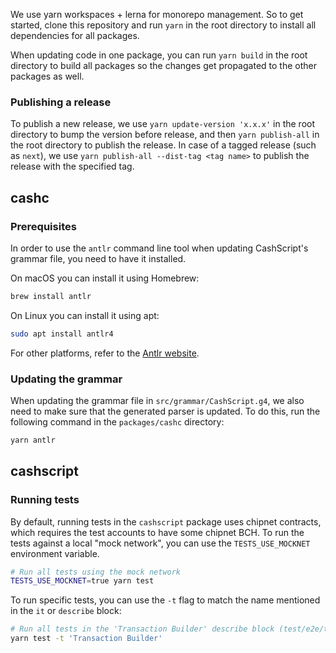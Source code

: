 We use yarn workspaces + lerna for monorepo management. So to get started, clone this repository and run `yarn` in the root directory to install all dependencies for all packages.

When updating code in one package, you can run `yarn build` in the root directory to build all packages so the changes get propagated to the other packages as well.

### Publishing a release

To publish a new release, we use `yarn update-version 'x.x.x'` in the root directory to bump the version before release, and then `yarn publish-all` in the root directory to publish the release. In case of a tagged release (such as `next`), we use `yarn publish-all --dist-tag <tag name>` to publish the release with the specified tag.

## cashc

### Prerequisites

In order to use the `antlr` command line tool when updating CashScript's grammar file, you need to have it installed.

On macOS you can install it using Homebrew:

```bash
brew install antlr
```

On Linux you can install it using apt:

```bash
sudo apt install antlr4
```

For other platforms, refer to the [Antlr website](https://www.antlr.org/).

### Updating the grammar

When updating the grammar file in `src/grammar/CashScript.g4`, we also need to make sure that the generated parser is updated. To do this, run the following command in the `packages/cashc` directory:

```bash
yarn antlr
```

## cashscript

### Running tests

By default, running tests in the `cashscript` package uses chipnet contracts, which requires the test accounts to have some chipnet BCH. To run the tests against a local "mock network", you can use the `TESTS_USE_MOCKNET` environment variable.

```bash
# Run all tests using the mock network
TESTS_USE_MOCKNET=true yarn test
```

To run specific tests, you can use the `-t` flag to match the name mentioned in the `it` or `describe` block:

```bash
# Run all tests in the 'Transaction Builder' describe block (test/e2e/transaction-builder/TransactionBuilder.test.ts)
yarn test -t 'Transaction Builder'
```
